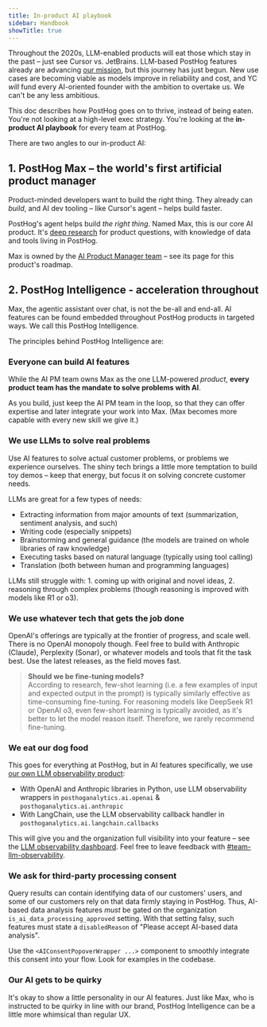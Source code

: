 ```yaml
---
title: In-product AI playbook
sidebar: Handbook
showTitle: true
---
```


Throughout the 2020s, LLM-enabled products will eat those which stay in the past – just see Cursor vs. JetBrains. LLM-based PostHog features already are advancing [our mission](/handbook/why-does-posthog-exist), but this journey has just begun. New use cases are becoming viable as models improve in reliability and cost, and YC _will_ fund every AI-oriented founder with the ambition to overtake us. We can't be any less ambitious.

This doc describes how PostHog goes on to thrive, instead of being eaten. You're not looking at a high-level exec strategy. You're looking at the **in-product AI playbook** for every team at PostHog.

There are two angles to our in-product AI:

## 1. PostHog Max – the world's first artificial product manager

Product-minded developers want to build the right thing. They already can _build_, and AI dev tooling – like Cursor's agent – helps build faster.

PostHog's agent helps build _the right thing_. Named Max, this is our core AI product. It's [deep research](https://openai.com/index/introducing-deep-research/) for product questions, with knowledge of data and tools living in PostHog.

Max is owned by the [AI Product Manager team](/teams/ai-product-manager) – see its page for this product's roadmap.

## 2. PostHog Intelligence - acceleration throughout

Max, the agentic assistant over chat, is not the be-all and end-all. AI features can be found embedded throughout PostHog products in targeted ways. We call this PostHog Intelligence.

The principles behind PostHog Intelligence are:

### Everyone can build AI features

While the AI PM team owns Max as the one LLM-powered _product_, **every product team has the mandate to solve problems with AI**.

As you build, just keep the AI PM team in the loop, so that they can offer expertise and later integrate your work into Max. (Max becomes more capable with every new skill we give it.)

### We use LLMs to solve real problems

Use AI features to solve actual customer problems, or problems we experience ourselves. The shiny tech brings a little more temptation to build toy demos – keep that energy, but focus it on solving concrete customer needs.

LLMs are great for a few types of needs:

- Extracting information from major amounts of text (summarization, sentiment analysis, and such)
- Writing code (especially snippets)
- Brainstorming and general guidance (the models are trained on whole libraries of raw knowledge)
- Executing tasks based on natural language (typically using tool calling)
- Translation (both between human and programming languages)

LLMs still struggle with: 1. coming up with original and novel ideas, 2. reasoning through complex problems (though reasoning is improved with models like R1 or o3).

### We use whatever tech that gets the job done

OpenAI's offerings are typically at the frontier of progress, and scale well. There is no OpenAI monopoly though. Feel free to build with Anthropic (Claude), Perplexity (Sonar), or whatever models and tools that fit the task best. Use the latest releases, as the field moves fast.

> **Should we be fine-tuning models?**  
> According to research, few-shot learning (i.e. a few examples of input and expected output in the prompt) is typically similarly effective as time-consuming fine-tuning. For reasoning models like DeepSeek R1 or OpenAI o3, even few-short learning is typically avoided, as it's better to let the model reason itself. Therefore, we rarely recommend fine-tuning.

### We eat our dog food

This goes for everything at PostHog, but in AI features specifically, we use [our own LLM observability product](https://posthog.com/docs/ai-engineering/observability):

- With OpenAI and Anthropic libraries in Python, use LLM observability wrappers in `posthoganalytics.ai.openai` & `posthoganalytics.ai.anthropic`
- With LangChain, use the LLM observability callback handler in `posthoganalytics.ai.langchain.callbacks`

This will give you and the organization full visibility into your feature – see the [LLM observability dashboard](https://us.posthog.com/project/2/llm-observability). Feel free to leave feedback with [#team-llm-observability](https://posthog.slack.com/archives/C087XQ7K9K7).

### We ask for third-party processing consent

Query results can contain identifying data of our customers' users, and some of our customers rely on that data firmly staying in PostHog. Thus, AI-based data analysis features _must_ be gated on the organization `is_ai_data_processing_approved` setting. With that setting falsy, such features must state a `disabledReason` of "Please accept AI-based data analysis".

Use the `<AIConsentPopoverWrapper ...>` component to smoothly integrate this consent into your flow. Look for examples in the codebase.

### Our AI gets to be quirky

It's okay to show a little personality in our AI features. Just like Max, who is instructed to be quirky in line with our brand, PostHog Intelligence can be a little more whimsical than regular UX.
